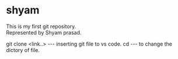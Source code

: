 # shyam
This is my first git repository.
<br>
Represented by Shyam prasad.

 git clone <link..> --- inserting git file to vs code.
 cd --- to change the dictory of file.
